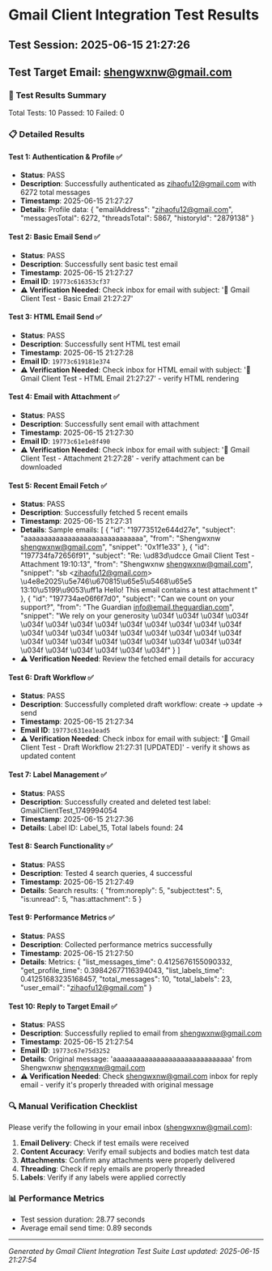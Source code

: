 # Gmail Client Integration Test Results
## Test Session: 2025-06-15 21:27:26
## Test Target Email: shengwxnw@gmail.com

### 🧪 Test Results Summary
Total Tests: 10
Passed: 10
Failed: 0

### 📋 Detailed Results

#### Test 1: Authentication & Profile ✅
- **Status**: PASS
- **Description**: Successfully authenticated as zihaofu12@gmail.com with 6272 total messages
- **Timestamp**: 2025-06-15 21:27:27
- **Details**: Profile data: {
  "emailAddress": "zihaofu12@gmail.com",
  "messagesTotal": 6272,
  "threadsTotal": 5867,
  "historyId": "2879138"
}

#### Test 2: Basic Email Send ✅
- **Status**: PASS
- **Description**: Successfully sent basic test email
- **Timestamp**: 2025-06-15 21:27:27
- **Email ID**: `19773c616353cf37`
- **⚠️ Verification Needed**: Check inbox for email with subject: '🧪 Gmail Client Test - Basic Email 21:27:27'

#### Test 3: HTML Email Send ✅
- **Status**: PASS
- **Description**: Successfully sent HTML test email
- **Timestamp**: 2025-06-15 21:27:28
- **Email ID**: `19773c619181e374`
- **⚠️ Verification Needed**: Check inbox for HTML email with subject: '🎨 Gmail Client Test - HTML Email 21:27:27' - verify HTML rendering

#### Test 4: Email with Attachment ✅
- **Status**: PASS
- **Description**: Successfully sent email with attachment
- **Timestamp**: 2025-06-15 21:27:30
- **Email ID**: `19773c61e1e8f490`
- **⚠️ Verification Needed**: Check inbox for email with subject: '📎 Gmail Client Test - Attachment 21:27:28' - verify attachment can be downloaded

#### Test 5: Recent Email Fetch ✅
- **Status**: PASS
- **Description**: Successfully fetched 5 recent emails
- **Timestamp**: 2025-06-15 21:27:31
- **Details**: Sample emails: [
  {
    "id": "19773512e644d27e",
    "subject": "aaaaaaaaaaaaaaaaaaaaaaaaaaaaaa",
    "from": "Shengwxnw <shengwxnw@gmail.com>",
    "snippet": "0x1f1e33"
  },
  {
    "id": "197734fa72656f91",
    "subject": "Re: \ud83d\udcce Gmail Client Test - Attachment 19:10:13",
    "from": "Shengwxnw <shengwxnw@gmail.com>",
    "snippet": "sb &lt;zihaofu12@gmail.com&gt; \u4e8e2025\u5e746\u670815\u65e5\u5468\u65e5 13:10\u5199\u9053\uff1a Hello! This email contains a test attachment t"
  },
  {
    "id": "197734ae06f6f7d0",
    "subject": "Can we count on your support?",
    "from": "The Guardian <info@email.theguardian.com>",
    "snippet": "We rely on your generosity \u034f \u034f \u034f \u034f \u034f \u034f \u034f \u034f \u034f \u034f \u034f \u034f \u034f \u034f \u034f \u034f \u034f \u034f \u034f \u034f \u034f \u034f \u034f \u034f \u034f \u034f \u034f \u034f \u034f \u034f \u034f \u034f \u034f \u034f \u034f \u034f \u034f"
  }
]
- **⚠️ Verification Needed**: Review the fetched email details for accuracy

#### Test 6: Draft Workflow ✅
- **Status**: PASS
- **Description**: Successfully completed draft workflow: create → update → send
- **Timestamp**: 2025-06-15 21:27:34
- **Email ID**: `19773c631ea1ead5`
- **⚠️ Verification Needed**: Check inbox for email with subject: '📝 Gmail Client Test - Draft Workflow 21:27:31 [UPDATED]' - verify it shows as updated content

#### Test 7: Label Management ✅
- **Status**: PASS
- **Description**: Successfully created and deleted test label: GmailClientTest_1749994054
- **Timestamp**: 2025-06-15 21:27:36
- **Details**: Label ID: Label_15, Total labels found: 24

#### Test 8: Search Functionality ✅
- **Status**: PASS
- **Description**: Tested 4 search queries, 4 successful
- **Timestamp**: 2025-06-15 21:27:49
- **Details**: Search results: {
  "from:noreply": 5,
  "subject:test": 5,
  "is:unread": 5,
  "has:attachment": 5
}

#### Test 9: Performance Metrics ✅
- **Status**: PASS
- **Description**: Collected performance metrics successfully
- **Timestamp**: 2025-06-15 21:27:50
- **Details**: Metrics: {
  "list_messages_time": 0.4125676155090332,
  "get_profile_time": 0.39842677116394043,
  "list_labels_time": 0.41251683235168457,
  "total_messages": 10,
  "total_labels": 23,
  "user_email": "zihaofu12@gmail.com"
}

#### Test 10: Reply to Target Email ✅
- **Status**: PASS
- **Description**: Successfully replied to email from shengwxnw@gmail.com
- **Timestamp**: 2025-06-15 21:27:54
- **Email ID**: `19773c67e75d3252`
- **Details**: Original message: 'aaaaaaaaaaaaaaaaaaaaaaaaaaaaaa' from Shengwxnw <shengwxnw@gmail.com>
- **⚠️ Verification Needed**: Check shengwxnw@gmail.com inbox for reply email - verify it's properly threaded with original message


### 🔍 Manual Verification Checklist
Please verify the following in your email inbox (shengwxnw@gmail.com):

1. **Email Delivery**: Check if test emails were received
2. **Content Accuracy**: Verify email subjects and bodies match test data
3. **Attachments**: Confirm any attachments were properly delivered
4. **Threading**: Check if reply emails are properly threaded
5. **Labels**: Verify if any labels were applied correctly

### 📊 Performance Metrics
- Test session duration: 28.77 seconds
- Average email send time: 0.89 seconds

---
*Generated by Gmail Client Integration Test Suite*
*Last updated: 2025-06-15 21:27:54*
